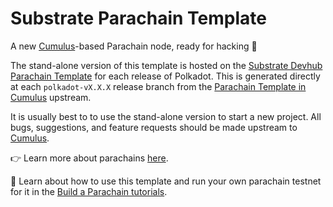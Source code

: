 # Substrate Parachain Template

A new [Cumulus](https://github.com/paritytech/cumulus/)-based Parachain node, ready for hacking 🚀


The stand-alone version of this template is hosted on the [Substrate Devhub Parachain Template](https://github.com/substrate-developer-hub/substrate-parachain-template/) for each release of Polkadot.
This is generated directly at each `polkadot-vX.X.X` release branch from the [Parachain Template in Cumulus](https://github.com/paritytech/cumulus/tree/master/parachain-template) upstream.

It is usually best to to use the stand-alone version to start a new project.
All bugs, suggestions, and feature requests should be made upstream to [Cumulus](https://github.com/paritytech/cumulus/tree/master/parachain-template).

👉 Learn more about parachains [here](https://wiki.polkadot.network/docs/learn-parachains).

🧙 Learn about how to use this template and run your own parachain testnet for it in the
[Build a Parachain tutorials](https://docs.substrate.io/tutorials/build-a-parachain/).
